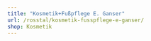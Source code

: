 ```yaml
---
title: "Kosmetik+Fußpflege E. Ganser"
url: /rosstal/kosmetik-fusspflege-e-ganser/
shop: Kosmetik
---
```

